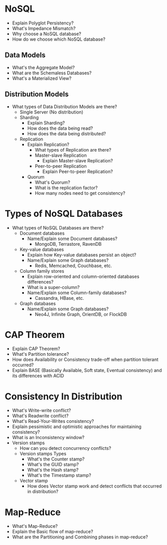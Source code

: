 # NoSQL

* Explain Polyglot Persistency?
* What's Impedance Mismatch?
* Why choose a NoSQL database?
* How do we choose which NoSQL database?
## Data Models
  * What's the Aggregate Model?
  * What are the Schemaless Databases?
  * What's a Materialized View?
## Distribution Models
  * What types of Data Distribution Models are there?
    * Single Server (No distribution)
    * Sharding
      * Explain Sharding?
      * How does the data being read?
      * How does the data being distributed?
    * Replication
      * Explain Replication?
        * What types of Replication are there?
        * Master-slave Replication
          * Explain Master-slave Replication?
        * Peer-to-peer Replication
          * Explain Peer-to-peer Replication?
      * Quorum
        * What's Quorum? 
        * What is the replication factor?
        * How many nodes need to get consistency?
# Types of NoSQL Databases
  * What types of NoSQL Databases are there?
    * Document databases
      * Name/Explain some Document databases?
        * MongoDB, Terrastore, RavenDB
    * Key-value databases
      * Explain how Key-value databases persist an object?
      * Name/Explain some Graph databases?
        * Redis, Memcached, Couchbase, etc.
    * Column family stores
      * Explain row-oriented and column-oriented databases differences?
      * What is a super-column?
      * Name/Explain some Column-family databases?
        * Cassandra, HBase, etc.
    * Graph databases
      * Name/Explain some Graph databases?
        *  Neo4J, Infinite Graph, OrientDB, or FlockDB
# CAP Theorem
  * Explain CAP Theorem?
  * What's Partition tolerance?
  * How does Availability or Consistency trade-off when partition tolerant occurred?
  * Explain BASE (Basically Available, Soft state, Eventual consistency) and its differences with ACID
# Consistency In Distribution
  * What's Write-write conflict?
  * What's Readwrite conflict?
  * What's Read-Your-Writes consistency?
  * Explain pessimistic and optimistic approaches for maintaining consistency?
  * What is an Inconsistency window?
  * Version stamps
    * How can you detect concurrency conflicts?
    * Version stamps Types
      * What's the Counter stamp?
      * What's the GUID stamp?
      * What's the Hash stamp?
      * What's the Timestamp stamp?
    * Vector stamp
      * How does Vector stamp work and detect conflicts that occurred in distribution?
# Map-Reduce
  * What's Map-Reduce?
  * Explain the Basic flow of map-reduce?
  * What are the Partitioning and Combining phases in map-reduce?
